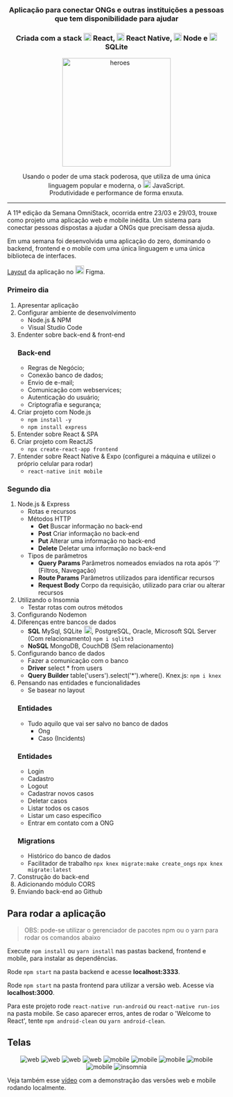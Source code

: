 <!-- então bora codar! -->

<h1 align="center">
    <img alt="" title="" src="image/logo.svg">
</h1>

<h3 align="center"> Aplicação para conectar ONGs e outras instituições a pessoas que tem disponibilidade para ajudar </h3>

<h3 align="center"> Criada com a stack <img src="image/react.png" alt="react" height="18"> React, <img src="image/react-native.png" alt="react-native" height="18"> React Native, <img src="image/node.png" alt="node" height="18"> Node e <img src="image/sqlite.png" alt="node" height="18"> SQLite </h3>

<p align="center"> <img src="image/heroes.png" alt="heroes" height="250"> </p>

<p align="center"> Usando o poder de uma stack poderosa, que utiliza de uma única linguagem popular e moderna, o <img src="image/js.png" height="18" alt="javascript"> JavaScript. <br> Produtividade e performance de forma enxuta. </p>

---

A 11ª edição da Semana OmniStack, ocorrida entre 23/03 e 29/03, trouxe como projeto uma aplicação web e mobile inédita. Um sistema para conectar pessoas dispostas a ajudar a ONGs que precisam dessa ajuda.

Em uma semana foi desenvolvida uma aplicação do zero, dominando o backend, frontend e o mobile com uma única linguagem e uma única biblioteca de interfaces.

[Layout](https://www.figma.com/file/2C2yvw7jsCOGmaNUDftX9n/Be-The-Hero---OmniStack-11?node-id=0%3A1) da aplicação no <img src="image/figma.png" alt="figma" height="20"> Figma.

### Primeiro dia

1. Apresentar aplicação
2. Configurar ambiente de desenvolvimento
   - Node.js & NPM
   - Visual Studio Code
3. Endenter sobre back-end & front-end
   ### Back-end
   - Regras de Negócio;
   - Conexão banco de dados;
   - Envio de e-mail;
   - Comunicação com webservices;
   - Autenticação do usuário;
   - Criptografia e segurança;
4. Criar projeto com Node.js
   - `npm install -y`
   - `npm install express`
5. Entender sobre React & SPA
6. Criar projeto com ReactJS
   - `npx create-react-app frontend`
7. Entender sobre React Native & Expo (configurei a máquina e utilizei o próprio celular para rodar)
   - `react-native init mobile`

### Segundo dia

1. Node.js & Express
   - Rotas e recursos
   - Métodos HTTP
     - **Get** Buscar informação no back-end
     - **Post** Criar informação no back-end
     - **Put** Alterar uma informação no back-end
     - **Delete** Deletar uma informação no back-end
   - Tipos de parâmetros
     - **Query Params** Parâmetros nomeados enviados na rota após '?' (Filtros, Navegação)
     - **Route Params** Parâmetros utilizados para identificar recursos
     - **Request Body** Corpo da requisição, utilizado para criar ou alterar recursos
2. Utilizando o Insomnia
   - Testar rotas com outros métodos
3. Configurando Nodemon
4. Diferenças entre bancos de dados
   - **SQL** MySql, SQLite <img src="image/sqlite.png" alt="node" height="18">, PostgreSQL, Oracle, Microsoft SQL Server (Com relacionamento) `npm i sqlite3`
   - **NoSQL** MongoDB, CouchDB (Sem relacionamento)
5. Configurando banco de dados
   - Fazer a comunicação com o banco
   - **Driver** select \* from users
   - **Query Builder** table('users').select('\*').where(). Knex.js: `npm i knex`
6. Pensando nas entidades e funcionalidades
   - Se basear no layout
   ### Entidades
   - Tudo aquilo que vai ser salvo no banco de dados
     - Ong
     - Caso (Incidents)
   ### Entidades
   - Login
   - Cadastro
   - Logout
   - Cadastrar novos casos
   - Deletar casos
   - Listar todos os casos
   - Listar um caso específico
   - Entrar em contato com a ONG
   ### Migrations
   - Histórico do banco de dados
   - Facilitador de trabalho
     `npx knex migrate:make create_ongs`
     `npx knex migrate:latest`
7. Construção do back-end
8. Adicionando módulo CORS
9. Enviando back-end ao Github

## Para rodar a aplicação

> OBS: pode-se utilizar o gerenciador de pacotes npm ou o yarn para rodar os comandos abaixo

Execute `npm install` ou `yarn install` nas pastas backend, frontend e mobile, para instalar as dependências.

Rode `npm start` na pasta backend e acesse **localhost:3333**.

Rode `npm start` na pasta frontend para utilizar a versão web. Acesse via **localhost:3000**.

Para este projeto rode `react-native run-android` ou `react-native run-ios` na pasta mobile. Se caso aparecer erros, antes de rodar o 'Welcome to React', tente `npm android-clean` ou `yarn android-clean`.

## Telas

<p align="center">
    <img alt="web" title="web" src="image/print1.png">
    <img alt="web" title="web" src="image/print2.png">
    <img alt="web" title="web" src="image/print3.png">
    <img alt="web" title="web" src="image/print4.png">
    <img alt="mobile" title="mobile" src="image/print5.png">
    <img alt="mobile" title="mobile" src="image/print6.png">
    <img alt="mobile" title="mobile" src="image/print7.png">
    <img alt="mobile" title="mobile" src="image/print8.png">
    <img alt="mobile" title="mobile" src="image/print9.png">
    <img alt="insomnia" title="insomnia" src="image/print-insomnia.png">
</p>

Veja também esse [vídeo](https://youtu.be/UygqW2eBJJA) com a demonstração das versões web e mobile rodando localmente.
